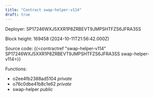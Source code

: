 ```yaml
---
title: "Contract swap-helper-v114"
draft: true
---
```

Deployer: SP17246WXJ5XXR1P8ZRBEVT9JMPSHTFZS6JFRA3SS


 



Block height: 169458 (2024-10-11T21:56:42.000Z)

Source code: {{<contractref "swap-helper-v114" SP17246WXJ5XXR1P8ZRBEVT9JMPSHTFZS6JFRA3SS swap-helper-v114>}}

Functions:

* o2ee4fb2388ad5104 _private_
* o76c0dbe41b8c1e62 _private_
* swap-helper _public_
